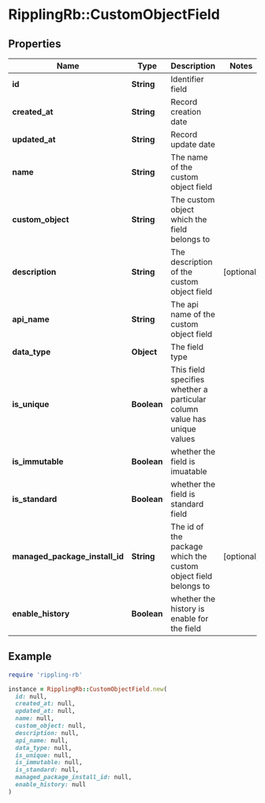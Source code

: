 # RipplingRb::CustomObjectField

## Properties

| Name | Type | Description | Notes |
| ---- | ---- | ----------- | ----- |
| **id** | **String** | Identifier field |  |
| **created_at** | **String** | Record creation date |  |
| **updated_at** | **String** | Record update date |  |
| **name** | **String** | The name of the custom object field |  |
| **custom_object** | **String** | The custom object which the field belongs to |  |
| **description** | **String** | The description of the custom object field | [optional] |
| **api_name** | **String** | The api name of the custom object field |  |
| **data_type** | **Object** | The field type |  |
| **is_unique** | **Boolean** | This field specifies whether a particular column value has unique values |  |
| **is_immutable** | **Boolean** | whether the field is imuatable |  |
| **is_standard** | **Boolean** | whether the field is standard field |  |
| **managed_package_install_id** | **String** | The id of the package which the custom object field belongs to | [optional] |
| **enable_history** | **Boolean** | whether the history is enable for the field |  |

## Example

```ruby
require 'rippling-rb'

instance = RipplingRb::CustomObjectField.new(
  id: null,
  created_at: null,
  updated_at: null,
  name: null,
  custom_object: null,
  description: null,
  api_name: null,
  data_type: null,
  is_unique: null,
  is_immutable: null,
  is_standard: null,
  managed_package_install_id: null,
  enable_history: null
)
```


